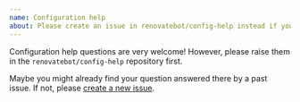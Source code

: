 ```yaml
---
name: Configuration help
about: Please create an issue in renovatebot/config-help instead if you want config help or to ask a question.
---
```


Configuration help questions are very welcome! However, please raise them in the `renovatebot/config-help` repository first.

Maybe you might already find your question answered there by a past issue. If not, please [create a new issue](https://github.com/renovatebot/config-help/issues/new).
